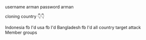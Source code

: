 username arman
password arman 

cloning country 👇👇

 
 Indonesia fb I'd 
 usa fb I'd 
 Bangladesh fb I'd 
 all country 
 target attack 
 Member groups
 
